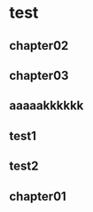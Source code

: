 <!-- readme.md -->

# test



## chapter02

## chapter03

## aaaaakkkkkk

## test1

## test2

## chapter01

